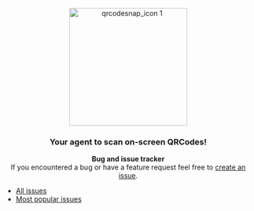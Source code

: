 <div align="center">

<img width="240" alt="qrcodesnap_icon 1" src="https://github.com/user-attachments/assets/f115b79e-6fb8-42d3-b9b2-b85e9c211362" />

### Your agent to scan on-screen QRCodes!

**Bug and issue tracker**  
If you encountered a bug or have a feature request feel free to [create an issue](https://github.com/QRCodeSnap/Tracker/issues/new).
</div>

* [All issues](https://github.com/QRCodeSnap/Tracker/issues/new)
* [Most popular issues](https://github.com/QRCodeSnap/Tracker/issues?q=is%3Aissue%20state%3Aopen%20sort%3Acomments-desc)

